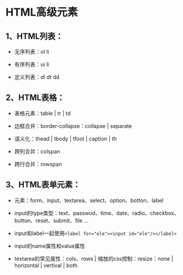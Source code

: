 # HTML高级元素



## 1、HTML列表：

- 无序列表：ol li

- 有序列表：ui li

- 定义列表：dl dt dd



## 2、HTML表格：

- 表格元素：table | tr | td

- 边框合并：border-collapse：collapse | separate

- 语义化：thead | tbody | tfoot | caption | th 

- 跨列合并：colspan

- 跨行合并：rowspan



## 3、HTML表单元素：

- 元素：form、input、textarea、select、option、botton、label

- input的type类型：text、passwod、time、date、radio、checkbox、button、reset、submit、file ...

- input和label一起使用`<label for="ele"><input id="ele"/></label>`

- input的name属性和value属性

- textarea的常见属性：cols、rows | 缩放的css控制：resize：none | horizontal | vertival | both

